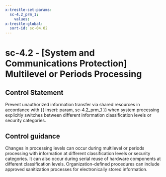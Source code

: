 ```yaml
---
x-trestle-set-params:
  sc-4.2_prm_1:
    values:
x-trestle-global:
  sort-id: sc-04.02
---
```


# sc-4.2 - \[System and Communications Protection\] Multilevel or Periods Processing

## Control Statement

Prevent unauthorized information transfer via shared resources in accordance with {{ insert: param, sc-4.2_prm_1 }} when system processing explicitly switches between different information classification levels or security categories.

## Control guidance

Changes in processing levels can occur during multilevel or periods processing with information at different classification levels or security categories. It can also occur during serial reuse of hardware components at different classification levels. Organization-defined procedures can include approved sanitization processes for electronically stored information.
